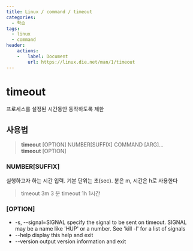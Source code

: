```yaml
---
title: Linux / command / timeout
categories: 
  - 학습
tags: 
  - linux
  - command
header:  
    actions:
    -   label: Document
        url: https://linux.die.net/man/1/timeout
---
```

# timeout
프로세스를 설정된 시간동안 동작하도록 제한

## 사용법
> **timeout** [OPTION] NUMBER[SUFFIX] COMMAND [ARG]...  
> **timeout** [OPTION]

### NUMBER[SUFFIX]
실행하고자 하는 시간 입력. 기본 단위는 초(sec).
분은 m, 시간은 h로 사용한다
> timeout 3m  3 분
> timeout 1h  1시간

### [OPTION]
- -s, --signal=SIGNAL
specify the signal to be sent on timeout.
SIGNAL may be a name like 'HUP' or a number. See 'kill -l' for a list of signals
- --help
display this help and exit
- --version
output version information and exit
<!--stackedit_data:
eyJoaXN0b3J5IjpbLTEzNzMyMzY0MTZdfQ==
-->